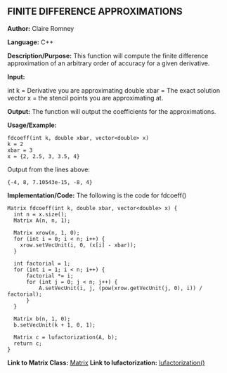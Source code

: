 ## FINITE DIFFERENCE APPROXIMATIONS

**Author:** Claire Romney

**Language:** C++

**Description/Purpose:** This function will compute the finite difference approximation of an arbitrary order of accuracy for a given derivative.

**Input:**

  int k = Derivative you are approximating
  double xbar = The exact solution
  vector<double> x = the stencil points you are approximating at.
	
**Output:** The function will output the coefficients for the approximations.

**Usage/Example:**

	fdcoeff(int k, double xbar, vector<double> x)
	k = 2
	xbar = 3
	x = {2, 2.5, 3, 3.5, 4}

Output from the lines above:

	{-4, 8, 7.10543e-15, -8, 4}
    
**Implementation/Code:** The following is the code for fdcoeff()

	Matrix fdcoeff(int k, double xbar, vector<double> x) {
	  int n = x.size();
	  Matrix A(n, n, 1);

	  Matrix xrow(n, 1, 0);
	  for (int i = 0; i < n; i++) {
	  	xrow.setVecUnit(i, 0, (x[i] - xbar));
	  }

	  int factorial = 1;
	  for (int i = 1; i < n; i++) {
		  factorial *= i;
		  for (int j = 0; j < n; j++) {
			  A.setVecUnit(i, j, (pow(xrow.getVecUnit(j, 0), i)) / factorial);
		  }
	  }

	  Matrix b(n, 1, 0);
	  b.setVecUnit(k + 1, 0, 1);

	  Matrix c = lufactorization(A, b);
	  return c;
	}

**Link to Matrix Class:** 
  [Matrix](../append/matrix.md)
**Link to lufactorization:**
  [lufactorization()](../append/lufactorization.md)
